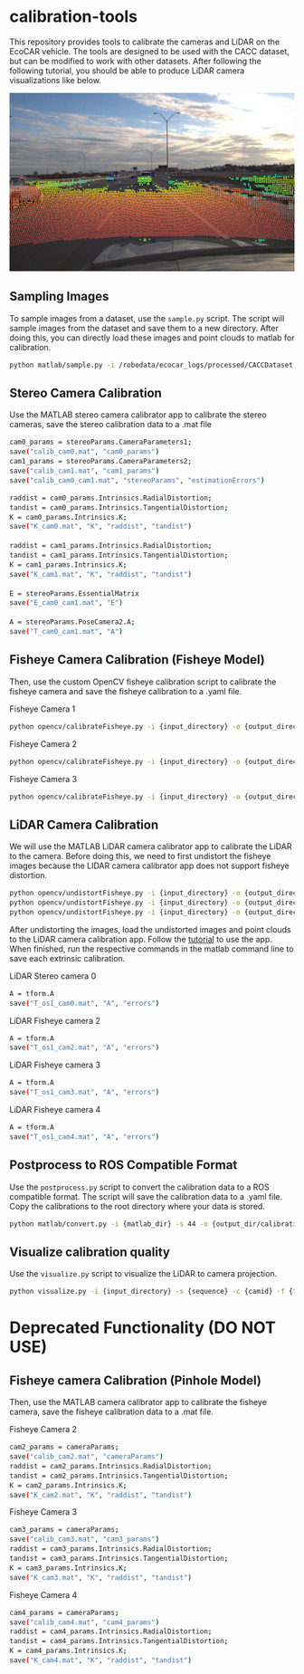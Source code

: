 # calibration-tools

This repository provides tools to calibrate the cameras and LiDAR on the EcoCAR vehicle. The tools are designed to be used with the CACC dataset, but can be modified to work with other datasets. After following the following tutorial, you should be able to produce LiDAR camera visualizations like below.

![color_depth](./color_depth.png)

## Sampling Images

To sample images from a dataset, use the `sample.py` script. The script will sample images from the dataset and save them to a new directory. After doing this, you can directly load these images and point clouds to matlab for calibration.

```bash
python matlab/sample.py -i /robodata/ecocar_logs/processed/CACCDataset -s 44 -o ./sample_outputs -r 10
```

## Stereo Camera Calibration

Use the MATLAB stereo camera calibrator app to calibrate the stereo cameras, save the stereo calibration data to a .mat file

```bash
cam0_params = stereoParams.CameraParameters1;
save("calib_cam0.mat", "cam0_params")
cam1_params = stereoParams.CameraParameters2;
save("calib_cam1.mat", "cam1_params")
save("calib_cam0_cam1.mat", "stereoParams", "estimationErrors")
```

```bash
raddist = cam0_params.Intrinsics.RadialDistortion;
tandist = cam0_params.Intrinsics.TangentialDistortion;
K = cam0_params.Intrinsics.K;
save("K_cam0.mat", "K", "raddist", "tandist")

raddist = cam1_params.Intrinsics.RadialDistortion;
tandist = cam1_params.Intrinsics.TangentialDistortion;
K = cam1_params.Intrinsics.K;
save("K_cam1.mat", "K", "raddist", "tandist")

E = stereoParams.EssentialMatrix
save("E_cam0_cam1.mat", "E")

A = stereoParams.PoseCamera2.A;
save("T_cam0_cam1.mat", "A")
```

## Fisheye Camera Calibration (Fisheye Model)

Then, use the custom OpenCV fisheye calibration script to calibrate the fisheye camera and save the fisheye calibration to a .yaml file.

Fisheye Camera 1
```bash
python opencv/calibrateFisheye.py -i {input_directory} -o {output_directory} -c cam2 -s 44,45
```

Fisheye Camera 2
```bash
python opencv/calibrateFisheye.py -i {input_directory} -o {output_directory} -c cam3 -s 44,45
```

Fisheye Camera 3
```bash
python opencv/calibrateFisheye.py -i {input_directory} -o {output_directory} -c cam4 -s 44,45
```


## LiDAR Camera Calibration

We will use the MATLAB LiDAR camera calibrator app to calibrate the LiDAR to the camera. Before doing this, we need to first 
undistort the fisheye images because the LIDAR camera calibrator app does not support fisheye distortion. 

```bash
python opencv/undistortFisheye.py -i {input_directory} -o {output_directory} -c cam2 -s 44
python opencv/undistortFisheye.py -i {input_directory} -o {output_directory} -c cam3 -s 44
python opencv/undistortFisheye.py -i {input_directory} -o {output_directory} -c cam4 -s 44
```

After undistorting the images, load the undistorted images and point clouds to the LiDAR camera calibration app. Follow the 
[tutorial](https://www.mathworks.com/help/lidar/ref/lidarcameracalibrator-app.html) to use the app. When finished, run the 
respective commands in the matlab command line to save each extrinsic calibration.

LiDAR Stereo camera 0
```bash
A = tform.A
save("T_os1_cam0.mat", "A", "errors")
```

LiDAR Fisheye camera 2
```bash
A = tform.A
save("T_os1_cam2.mat", "A", "errors")
```

LiDAR Fisheye camera 3
```bash
A = tform.A
save("T_os1_cam3.mat", "A", "errors")
```

LiDAR Fisheye camera 4
```bash
A = tform.A
save("T_os1_cam4.mat", "A", "errors")
```

## Postprocess to ROS Compatible Format

Use the `postprocess.py` script to convert the calibration data to a ROS compatible format. The script will save the calibration data to a .yaml file.
Copy the calibrations to the root directory where your data is stored.

```bash
python matlab/convert.py -i {matlab_dir} -s 44 -o {output_dir/calibrations}
```

## Visualize calibration quality

Use the `visualize.py` script to visualize the LiDAR to camera projection.

```bash
python visualize.py -i {input_directory} -s {sequence} -c {camid} -f {frame}
```

# Deprecated Functionality (DO NOT USE)

## Fisheye camera Calibration (Pinhole Model)

Then, use the MATLAB camera calibrator app to calibrate the fisheye camera, save the fisheye calibration data to a .mat file.

Fisheye Camera 2
```bash
cam2_params = cameraParams;
save("calib_cam2.mat", "cameraParams")
raddist = cam2_params.Intrinsics.RadialDistortion;
tandist = cam2_params.Intrinsics.TangentialDistortion;
K = cam2_params.Intrinsics.K;
save("K_cam2.mat", "K", "raddist", "tandist")
```

Fisheye Camera 3
```bash
cam3_params = cameraParams;
save("calib_cam3.mat", "cam3_params")
raddist = cam3_params.Intrinsics.RadialDistortion;
tandist = cam3_params.Intrinsics.TangentialDistortion;
K = cam3_params.Intrinsics.K;
save("K_cam3.mat", "K", "raddist", "tandist")
```

Fisheye Camera 4
```bash
cam4_params = cameraParams;
save("calib_cam4.mat", "cam4_params")
raddist = cam4_params.Intrinsics.RadialDistortion;
tandist = cam4_params.Intrinsics.TangentialDistortion;
K = cam4_params.Intrinsics.K;
save("K_cam4.mat", "K", "raddist", "tandist")
```
